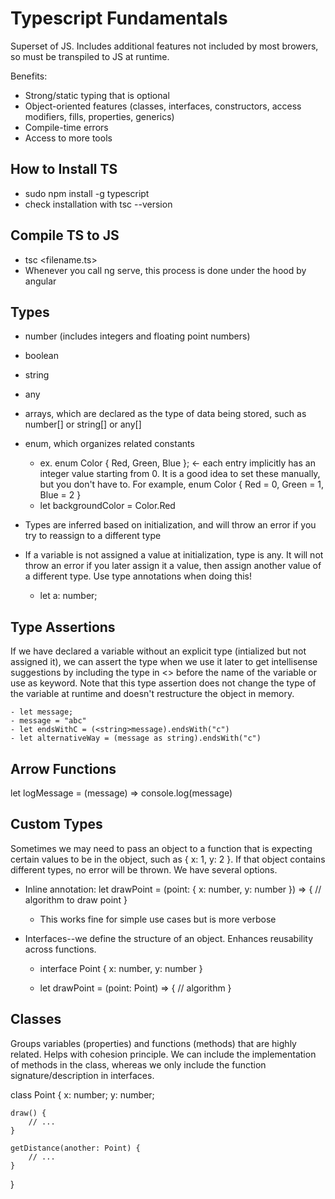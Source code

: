 # Typescript Fundamentals

Superset of JS. Includes additional features not included by most browers, so must be transpiled to JS at runtime.

Benefits:

- Strong/static typing that is optional
- Object-oriented features (classes, interfaces, constructors, access modifiers, fills, properties, generics)
- Compile-time errors
- Access to more tools

## How to Install TS

- sudo npm install -g typescript
- check installation with tsc --version

## Compile TS to JS

- tsc <filename.ts>
- Whenever you call ng serve, this process is done under the hood by angular

## Types

- number (includes integers and floating point numbers)
- boolean
- string
- any
- arrays, which are declared as the type of data being stored, such as number[] or string[] or any[]
- enum, which organizes related constants
    - ex. enum Color { Red, Green, Blue }; <- each entry implicitly has an integer value starting from 0. It is a good idea to set these manually, but you don't have to. For example, enum Color { Red = 0, Green = 1, Blue = 2 }
    - let backgroundColor = Color.Red

- Types are inferred based on initialization, and will throw an error if you try to reassign to a different type
- If a variable is not assigned a value at initialization, type is any. It will not throw an error if you later assign it a value, then assign another value of a different type. Use type annotations when doing this!
    - let a: number;

## Type Assertions

If we have declared a variable without an explicit type (intialized but not assigned it), we can assert the type when we use it later to get intellisense suggestions by including the type in <> before the name of the variable or use as keyword. Note that this type assertion does not change the type of the variable at runtime and doesn't restructure the object in memory.

    - let message;
    - message = "abc"
    - let endsWithC = (<string>message).endsWith("c")
    - let alternativeWay = (message as string).endsWith("c")

## Arrow Functions

let logMessage = (message) => console.log(message)

## Custom Types

Sometimes we may need to pass an object to a function that is expecting certain values to be in the object, such as { x: 1, y: 2 }. If that object contains different types, no error will be thrown. We have several options.

- Inline annotation: let drawPoint = (point: { x: number, y: number }) => {
    // algorithm to draw point
}
    - This works fine for simple use cases but is more verbose

- Interfaces--we define the structure of an object. Enhances reusability across functions.

    - interface Point {
        x: number,
        y: number
    }

    - let drawPoint = (point: Point) => {
        // algorithm
    }

## Classes

Groups variables (properties) and functions (methods) that are highly related. Helps with cohesion principle. We can include the implementation of methods in the class, whereas we only include the function signature/description in interfaces.

class Point {
    x: number;
    y: number;

    draw() {
        // ...
    }

    getDistance(another: Point) {
        // ...
    }
}